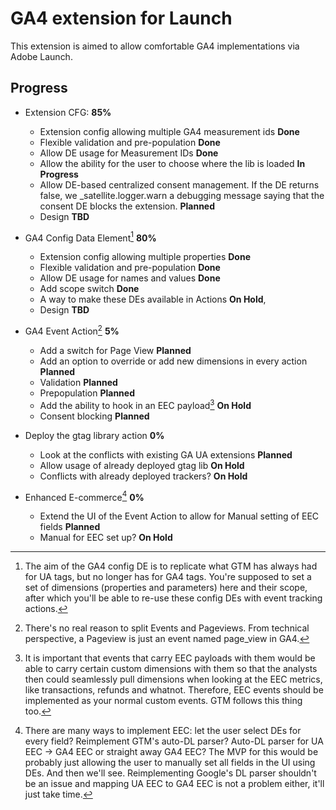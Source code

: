 # GA4 extension for Launch

This extension is aimed to allow comfortable GA4 implementations via Adobe Launch.

## Progress

- Extension CFG: **85%**
  - Extension config allowing multiple GA4 measurement ids **Done**
  - Flexible validation and pre-population **Done**
  - Allow DE usage for Measurement IDs **Done**
  - Allow the ability for the user to choose where the lib is loaded **In Progress**  
  - Allow DE-based centralized consent management. If the DE returns false, we \_satellite.logger.warn a debugging message saying that the consent DE blocks the extension. **Planned**
  - Design **TBD**

- GA4 Config Data Element[^1] **80%**
  - Extension config allowing multiple properties **Done**
  - Flexible validation and pre-population **Done**
  - Allow DE usage for names and values **Done**
  - Add scope switch **Done**
  - A way to make these DEs available in Actions **On Hold**, 
  - Design **TBD**

- GA4 Event Action[^2] **5%**
  - Add a switch for Page View **Planned**
  - Add an option to override or add new dimensions in every action **Planned**
  - Validation **Planned**
  - Prepopulation **Planned**
  - Add the ability to hook in an EEC payload[^3] **On Hold**
  - Consent blocking **Planned**

- Deploy the gtag library action **0%**
  - Look at the conflicts with existing GA UA extensions **Planned**
  - Allow usage of already deployed gtag lib **On Hold**
  - Conflicts with already deployed trackers? **On Hold**

- Enhanced E-commerce[^4] **0%**
  - Extend the UI of the Event Action to allow for Manual setting of EEC fields **Planned**
  - Manual for EEC set up? **On Hold**


[^1]: The aim of the GA4 config DE is to replicate what GTM has always had for UA tags, but no longer has for GA4 tags. You're supposed to set a set of dimensions (properties and parameters) here and their scope, after which you'll be able to re-use these config DEs with event tracking actions.

[^2]: There's no real reason to split Events and Pageviews. From technical perspective, a Pageview is just an event named page_view in GA4. 

[^3]: It is important that events that carry EEC payloads with them would be able to carry certain custom dimensions with them so that the analysts then could seamlessly pull dimensions when looking at the EEC metrics, like transactions, refunds and whatnot. Therefore, EEC events should be implemented as your normal custom events. GTM follows this thing too.

[^4]: There are many ways to implement EEC: let the user select DEs for every field? Reimplement GTM's auto-DL parser? Auto-DL parser for UA EEC -> GA4 EEC or straight away GA4 EEC? The MVP for this would be probably just allowing the user to manually set all fields in the UI using DEs. And then we'll see. Reimplementing Google's DL parser shouldn't be an issue and mapping UA EEC to GA4 EEC is not a problem either, it'll just take time.
